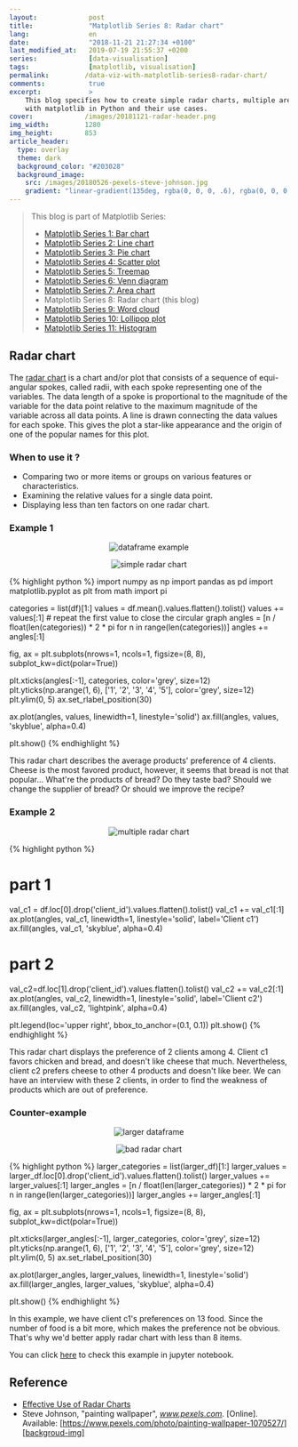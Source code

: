 ```yaml
---
layout:             post
title:              "Matplotlib Series 8: Radar chart"
lang:               en
date:               "2018-11-21 21:27:34 +0100"
last_modified_at:   2019-07-19 21:55:37 +0200
series:             [data-visualisation]
tags:               [matplotlib, visualisation]
permalink:         /data-viz-with-matplotlib-series8-radar-chart/
comments:           true
excerpt:            >
    This blog specifies how to create simple radar charts, multiple area charts
    with matplotlib in Python and their use cases.
cover:             /images/20181121-radar-header.png
img_width:         1280
img_height:        853
article_header:
  type: overlay
  theme: dark
  background_color: "#203028"
  background_image:
    src: /images/20180526-pexels-steve-johnson.jpg
    gradient: "linear-gradient(135deg, rgba(0, 0, 0, .6), rgba(0, 0, 0, .4))"
---
```


> This blog is part of Matplotlib Series:
> * [Matplotlib Series 1: Bar chart][series1]
> * [Matplotlib Series 2: Line chart][series2]
> * [Matplotlib Series 3: Pie chart][series3]
> * [Matplotlib Series 4: Scatter plot][series4]
> * [Matplotlib Series 5: Treemap][series5]
> * [Matplotlib Series 6: Venn diagram][series6]
> * [Matplotlib Series 7: Area chart][series7]
> * Matplotlib Series 8: Radar chart (this blog)
> * [Matplotlib Series 9: Word cloud][series9]
> * [Matplotlib Series 10: Lollipop plot][series10]
> * [Matplotlib Series 11: Histogram][series11]

## Radar chart
The [radar chart][radar chart] is a chart and/or plot that consists of a
sequence of equi-angular spokes, called radii, with each spoke representing one
of the variables. The data length of a spoke is proportional to the magnitude
of the variable for the data point relative to the maximum magnitude of the
variable across all data points. A line is drawn connecting the data values for
each spoke. This gives the plot a star-like appearance and the origin of one of
the popular names for this plot.

### When to use it ?
- Comparing two or more items or groups on various features or characteristics.
- Examining the relative values for a single data point.
- Displaying less than ten factors on one radar chart.

### Example 1
<p align="center">
  <img alt="dataframe example"
  src="{{ site.baseurl }}/images/20181121-df.png"/>
</p>

<p align="center">
  <img alt="simple radar chart"
  src="{{ site.baseurl }}/images/20181121-radar-chart.png"/>
</p>

{% highlight python %}
import numpy as np
import pandas as pd
import matplotlib.pyplot as plt
from math import pi

categories = list(df)[1:]
values = df.mean().values.flatten().tolist()
values += values[:1] # repeat the first value to close the circular graph
angles = [n / float(len(categories)) * 2 * pi for n in range(len(categories))]
angles += angles[:1]

fig, ax = plt.subplots(nrows=1, ncols=1, figsize=(8, 8),
                       subplot_kw=dict(polar=True))

plt.xticks(angles[:-1], categories, color='grey', size=12)
plt.yticks(np.arange(1, 6), ['1', '2', '3', '4', '5'],
           color='grey', size=12)
plt.ylim(0, 5)
ax.set_rlabel_position(30)
 
ax.plot(angles, values, linewidth=1, linestyle='solid')
ax.fill(angles, values, 'skyblue', alpha=0.4)

plt.show()
{% endhighlight %}

This radar chart describes the average products' preference of 4 clients.
Cheese is the most favored product, however, it seems that bread is not that
popular... What're the products of bread? Do they taste bad? Should we change
the supplier of bread? Or should we improve the recipe?

### Example 2
<p align="center">
  <img alt="multiple radar chart"
  src="{{ site.baseurl }}/images/20181121-multi-radar-chart.png"/>
</p>

{% highlight python %}
# part 1
val_c1 = df.loc[0].drop('client_id').values.flatten().tolist()
val_c1 += val_c1[:1]
ax.plot(angles, val_c1, linewidth=1,
        linestyle='solid', label='Client c1')
ax.fill(angles, val_c1, 'skyblue', alpha=0.4)
 
# part 2
val_c2=df.loc[1].drop('client_id').values.flatten().tolist()
val_c2 += val_c2[:1]
ax.plot(angles, val_c2, linewidth=1,
        linestyle='solid', label='Client c2')
ax.fill(angles, val_c2, 'lightpink', alpha=0.4)
 
plt.legend(loc='upper right', bbox_to_anchor=(0.1, 0.1))
plt.show()
{% endhighlight %}

This radar chart displays the preference of 2 clients among 4. Client c1 favors
chicken and bread, and doesn't like cheese that much. Nevertheless, client c2
prefers cheese to other 4 products and doesn't like beer. We can have an
interview with these 2 clients, in order to find the weakness of products which
are out of preference.

### Counter-example
<p align="center">
  <img alt="larger dataframe"
  src="{{ site.baseurl }}/images/20181121-large-df.png"/>
</p>

<p align="center">
  <img alt="bad radar chart"
  src="{{ site.baseurl }}/images/20181121-bad-radar-chart.png"/>
</p>

{% highlight python %}
larger_categories = list(larger_df)[1:]
larger_values = larger_df.loc[0].drop('client_id').values.flatten().tolist()
larger_values += larger_values[:1]
larger_angles = [n / float(len(larger_categories)) * 2 * pi for n in range(len(larger_categories))]
larger_angles += larger_angles[:1]

fig, ax = plt.subplots(nrows=1, ncols=1, figsize=(8, 8),
                       subplot_kw=dict(polar=True))

plt.xticks(larger_angles[:-1], larger_categories,
           color='grey', size=12)
plt.yticks(np.arange(1, 6), ['1', '2', '3', '4', '5'],
           color='grey', size=12)
plt.ylim(0, 5)
ax.set_rlabel_position(30)
 
ax.plot(larger_angles, larger_values, linewidth=1, linestyle='solid')
ax.fill(larger_angles, larger_values, 'skyblue', alpha=0.4)

plt.show()
{% endhighlight %}

In this example, we have client c1's preferences on 13 food. Since the number
of food is a bit more, which makes the preference not be obvious. That's why
we'd better apply radar chart with less than 8 items.

You can click [here][notebook] to check this example in jupyter notebook.

## Reference
- [Effective Use of Radar Charts][r1]
- Steve Johnson, "painting wallpaper", _www.pexels.com_. [Online]. Available: [https://www.pexels.com/photo/painting-wallpaper-1070527/][backgroud-img]

[radar chart]: https://en.wikipedia.org/wiki/Radar_chart
[notebook]: https://github.com/jingwen-z/python-playground/blob/master/python_for_data_analysis/plotting_and_visualization/radar_chart.ipynb
[r1]: https://msktc.org/lib/docs/KT_Toolkit/Charts_and_Graphs/Charts_and_Graphics_Radar_508c.pdf
[series1]: https://jingwen-z.github.io/data-viz-with-matplotlib-series1-bar-chart/
[series2]: https://jingwen-z.github.io/data-viz-with-matplotlib-series2-line-chart/
[series3]: https://jingwen-z.github.io/data-viz-with-matplotlib-series3-pie-chart/
[series4]: https://jingwen-z.github.io/data-viz-with-matplotlib-series4-scatter-plot/
[series5]: https://jingwen-z.github.io/data-viz-with-matplotlib-series5-treemap/
[series6]: https://jingwen-z.github.io/data-viz-with-matplotlib-series6-venn-diagram/
[series7]: https://jingwen-z.github.io/data-viz-with-matplotlib-series7-area-chart/
[series9]: https://jingwen-z.github.io/data-viz-with-matplotlib-series9-word-cloud/
[series10]: https://jingwen-z.github.io/data-viz-with-matplotlib-series10-lollipop-plot/
[series11]: https://jingwen-z.github.io/data-viz-with-matplotlib-series11-histogram/
[backgroud-img]: https://www.pexels.com/photo/painting-wallpaper-1070527/
